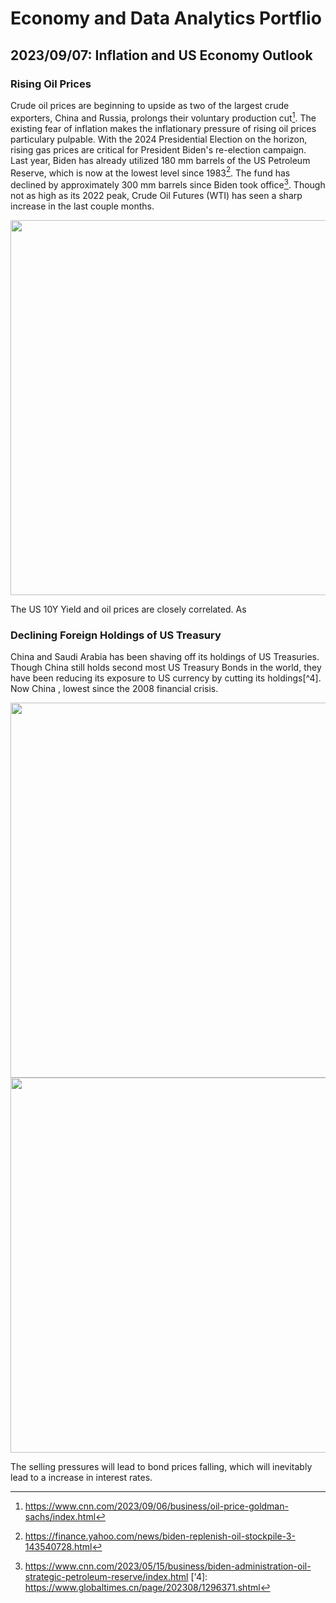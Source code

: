 # Economy and Data Analytics Portflio
## 2023/09/07: Inflation and US Economy Outlook
### Rising Oil Prices
Crude oil prices are beginning to upside as two of the largest crude exporters, China and Russia, prolongs their voluntary production cut[^1]. The existing fear of inflation makes the inflationary pressure of rising oil prices particulary pulpable. With the 2024 Presidential Election on the horizon, rising gas prices are critical for President Biden's re-election campaign. Last year, Biden has already utilized 180 mm barrels of the US Petroleum Reserve, which is now at the lowest level since 1983[^2]. The fund has declined by approximately 300 mm barrels since Biden took office[^3]. Though not as high as its 2022 peak, Crude Oil Futures (WTI) has seen a sharp increase in the last couple months.

<img src="https://github.com/ki14jaeh/inProgress/assets/144283398/745f5f94-a5ad-4c33-b892-92b2dd2d496d" width="600" />

The US 10Y Yield and oil prices are closely correlated. As 

### Declining Foreign Holdings of US Treasury
China and Saudi Arabia has been shaving off its holdings of US Treasuries. Though China still holds second most US Treasury Bonds in the world, they have been reducing its exposure to US currency by cutting its holdings[^4]. Now China , lowest since the 2008 financial crisis.

<img src="https://github.com/ki14jaeh/inProgress/assets/144283398/a34fa5b0-7001-4a8b-a3e0-26320bc24176)" width="600" />

<img src="https://github.com/ki14jaeh/inProgress/assets/144283398/e8b5c733-b1c4-4f22-a8af-0b50e7b74b5e)" width="600" />

The selling pressures will lead to bond prices falling, which will inevitably lead to a increase in interest rates.

[^1]: https://www.cnn.com/2023/09/06/business/oil-price-goldman-sachs/index.html
[^2]: https://finance.yahoo.com/news/biden-replenish-oil-stockpile-3-143540728.html
[^3]: https://www.cnn.com/2023/05/15/business/biden-administration-oil-strategic-petroleum-reserve/index.html
['4]: https://www.globaltimes.cn/page/202308/1296371.shtml
